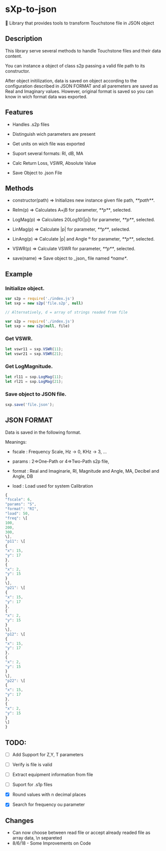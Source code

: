 # sXp-to-json

:satellite: Library that provides tools to transform Touchstone file in JSON object

## Description

This library serve several methods to handle Touchstone files and their data content.

You can instance a object of class s2p passing a valid file path to its constructor.

After object initilization, data is saved on object according to the configuration described in JSON FORMAT and all paremeters are saved as Real and Imaginary values. However, original format is saved so you can know in wich format data was exported.

## Features

- Handles .s2p files

- Distinguish wich parameters are present

- Get units on wich file was exported

- Suport several formats: RI, dB, MA

- Calc Return Loss, VSWR, Absolute Value

- Save Object to .json File

## Methods

- constructor(path) => Initializes new instance given file path, _\*\*path\*\*_.

- ReIm(p) => Calculates A+jB for parameter, _\*\*p\*\*_, selected.

- LogMag(p) => Calculates 20Log10(|p|) for parameter, _\*\*p\*\*_, selected.

- LinMag(p) => Calculate |p| for parameter, _\*\*p\*\*_, selected.

- LinAng(p) => Calculate |p| and Angle º for parameter, _\*\*p\*\*_, selected.

- VSWR(p) => Calculate VSWR for parameter, _\*\*p\*\*_, selected.

- save(name) => Save object to \_json\_ file named _\*name\*_.

## Example

### Initialize object.

```javascript
var s2p = require('./index.js')
let sxp = new s2p('file.s2p', null)

// Alternatively, d = array of strings readed from file

var s2p = require('./index.js')
let sxp = new s2p(null, file)


```

### Get VSWR.

```javascript
let vswr11 = sxp.VSWR(11);
let vswr21 = sxp.VSWR(21);
```

### Get LogMagnitude.

```javascript
let rl11 = sxp.LogMag(11);
let rl21 = sxp.LogMag(21);
```

### Save object to JSON file.

```javascript
sxp.save('file.json');
```

## JSON FORMAT

Data is saved in the following format.

Meanings:

- fscale : Frequency Scale, Hz -> 0, KHz -> 3, ...

- params : 2=>One-Path or 4=>Two-Path s2p file, 

- format : Real and Imaginarie, RI, Magnitude and Angle, MA, Decibel and Angle, DB

- load : Load used for system Calibration

```javascript
{
"fscale": 6,
"params": "S",
"format": "RI",
"load": 50,
"freq": \[
100,
200,
300,
\],
"p11": \[
{
"x": 15,
"y": 17
},
{
"x": 2,
"y": 15
}
\],
"p21": \[
{
"x": 15,
"y": 17
},
{
"x": 2,
"y": 15
}
\],
"p12": \[
{
"x": 15,
"y": 17
},
{
"x": 2,
"y": 15
}
\],
"p22": \[
{
"x": 15,
"y": 17
},
{
"x": 2,
"y": 15
}
\]
}
```

## TODO:

- [ ] Add Support for Z,Y, T parameters

- [ ] Verify is file is valid

- [ ] Extract equipment information from file

- [ ] Suport for .s1p files

- [x] Round values with n decimal places

- [x] Search for frequency ou parameter 

## Changes
- Can now choose between read file or accept already readed file as array data, \n separeted
- 8/6/18 - Some Improvements on Code